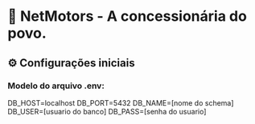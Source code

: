 # :car: NetMotors - A concessionária do povo.

## :gear: Configurações iniciais

### Modelo do arquivo .env:
DB_HOST=localhost
DB_PORT=5432
DB_NAME=[nome do schema]
DB_USER=[usuario do banco]
DB_PASS=[senha do usuario]

